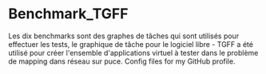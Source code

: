 # Benchmark_TGFF
Les dix benchmarks sont des graphes de tâches qui sont utilisés pour effectuer les tests, le 
graphique de tâche pour le logiciel libre - TGFF a été utilisé pour créer l'ensemble d'applications virtuel
à tester dans le problème de mapping dans réseau sur puce.
Config files for my GitHub profile.
